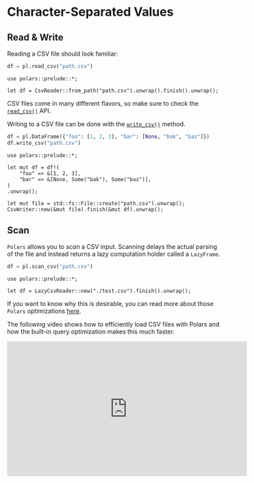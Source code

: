 # Character-Separated Values

## Read & Write

Reading a CSV file should look familiar:

<div class="tabbed-blocks">

```python
df = pl.read_csv("path.csv")
```

```rust,noplayground
use polars::prelude::*;

let df = CsvReader::from_path("path.csv").unwrap().finish().unwrap();
```

</div>

CSV files come in many different flavors, so make sure to check the
[`read_csv()`](POLARS_PY_REF_GUIDE/api/polars.read_csv.html) API.

Writing to a CSV file can be done with the
[`write_csv()`](POLARS_PY_REF_GUIDE/api/polars.DataFrame.write_csv.html) method.

<div class="tabbed-blocks">

```python
df = pl.DataFrame({"foo": [1, 2, 3], "bar": [None, "bak", "baz"]})
df.write_csv("path.csv")
```

```rust,noplayground
use polars::prelude::*;

let mut df = df!(
    "foo" => &[1, 2, 3],
    "bar" => &[None, Some("bak"), Some("baz")],
)
.unwrap();

let mut file = std::fs::File::create("path.csv").unwrap();
CsvWriter::new(&mut file).finish(&mut df).unwrap();
```

</div>

## Scan

`Polars` allows you to *scan* a CSV input. Scanning delays the actual parsing of the
file and instead returns a lazy computation holder called a `LazyFrame`.

<div class="tabbed-blocks">

```python
df = pl.scan_csv("path.csv")
```

```rust,noplayground
use polars::prelude::*;

let df = LazyCsvReader::new("./test.csv").finish().unwrap();
```

</div>

If you want to know why this is desirable, you can read more about those `Polars`
optimizations [here](../../optimizations/intro.md).

The following video shows how to efficiently load CSV files with Polars and how the built-in query optimization makes this much faster.

<iframe width="560" height="315" src="https://www.youtube.com/embed/nGritAo-71o" title="YouTube video player" frameborder="0" allow="accelerometer; autoplay; clipboard-write; encrypted-media; gyroscope; picture-in-picture" allowfullscreen></iframe>
